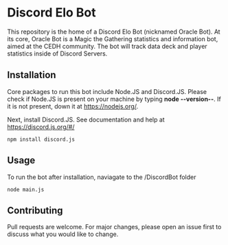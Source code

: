 # Discord Elo Bot

This repository is the home of a Discord Elo Bot (nicknamed Oracle Bot). At its core, Oracle Bot is a Magic the Gathering statistics and information bot, aimed at the CEDH community. The bot will track data deck and player statistics inside of Discord Servers. 

## Installation
Core packages to run this bot include Node.JS and Discord.JS. Please check if Node.JS is present on your machine by typing **node --version--**. If it is not present, down it at https://nodejs.org/.

Next, install Discord.JS. See documentation and help at https://discord.js.org/#/
```
npm install discord.js
```

## Usage

To run the bot after installation, naviagate to the /DiscordBot folder
```
node main.js
```
## Contributing
Pull requests are welcome. For major changes, please open an issue first to discuss what you would like to change.
